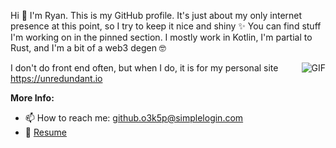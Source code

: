 Hi 👋 I'm Ryan.  This is my GitHub profile.  It's just about my only internet presence at this point, so I try to keep it nice and shiny ✨ You can find stuff I'm working on in the pinned section.  I mostly work in Kotlin, I'm partial to Rust, and I'm a bit of a web3 degen 🤓 

<img align="right" alt="GIF" src="https://user-images.githubusercontent.com/5607577/145716879-5e4f3c41-c52d-4a9e-9681-5ab8efbb8bca.gif" />

I don't do front end often, but when I do, it is for my personal site https://unredundant.io

**More Info:**

- 📫 How to reach me: github.o3k5p@simplelogin.com
- 📜 [Resume](https://gist.github.com/unredundant/9b3cc9fc1b98913964614ae4431804ac)
